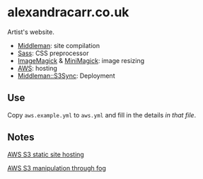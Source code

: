 # alexandracarr.co.uk

Artist's website.

* [Middleman](https://github.com/middleman/middleman): site compilation
* [Sass](https://github.com/sass/sass): CSS preprocessor
* [ImageMagick](http://www.imagemagick.org/) &
  [MiniMagick](https://github.com/minimagick/minimagick): image resizing
* [AWS](http://aws.amazon.com/): hosting
* [Middleman::S3Sync](https://github.com/fredjean/middleman-s3_sync):
  Deployment

## Use

Copy `aws.example.yml` to `aws.yml` and fill in the details *in that file*.

## Notes

[AWS S3 static site hosting](http://docs.aws.amazon.com/AmazonS3/latest/dev/website-hosting-custom-domain-walkthrough.html)

[AWS S3 manipulation through fog](http://fog.io/storage/)
